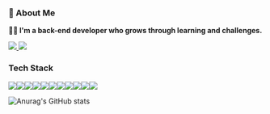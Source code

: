 ### 👋 About Me

**👨‍💻 I'm a back-end developer who grows through learning and challenges.**

<a href="https://myeongdev.tistory.com/" target="_blank">
<img src="https://img.shields.io/badge/Tistory-000000?style=for-the-badge&logo=Tistory&logoColor=white">
</a>

<a href="https://planet-felidae-9c2.notion.site/09416ffb0f5d429f8aa2e24241913e88" target="_blank">
<img src="https://img.shields.io/badge/Notion-ffffff?style=for-the-badge&logo=Notion&logoColor=black">
</a>



### Tech Stack

<div style="display: flex;">

<img src="https://img.shields.io/badge/JAVA-007396?style=for-the-badge&logo=java&logoColor=white">
<img src="https://img.shields.io/badge/Spring-6DB33F?style=for-the-badge&logo=Spring&logoColor=white">
<img src="https://img.shields.io/badge/Spring Boot-6DB33F?style=for-the-badge&logo=Spring Boot&logoColor=white">
<img src="https://img.shields.io/badge/Spring Security-6DB33F?style=for-the-badge&logo=Spring Security&logoColor=white">
<img src="https://img.shields.io/badge/Spring Data JPA-6DB33F?style=for-the-badge&logo=Spring&logoColor=white">
<img src="https://img.shields.io/badge/QueryDsl-4479A1?style=for-the-badge&logo=QueryDSL&logoColor=white">

<img src="https://img.shields.io/badge/mysql-4479A1?style=for-the-badge&logo=mysql&logoColor=white">
<img src="https://img.shields.io/badge/Redis-DC382D?style=for-the-badge&logo=Redis&logoColor=white">


<img src="https://img.shields.io/badge/html-E34F26?style=for-the-badge&logo=html5&logoColor=white">
<img src="https://img.shields.io/badge/css-1572B6?style=for-the-badge&logo=css3&logoColor=white">
<img src="https://img.shields.io/badge/JavaScript-F7DF1E?style=for-the-badge&logo=JavaScript&logoColor=white">
  
</div>



![Anurag's GitHub stats](https://github-readme-stats.vercel.app/api?username=MyeoungDev&show_icons=true&theme=radical)

